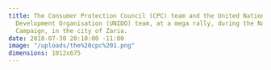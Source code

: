 ```yaml
---
title: The Consumer Protection Council (CPC) team and the United Nations Industrial
  Development Organisation (UNIDO) team, at a mega rally, during the National Quality
  Campaign, in the city of Zaria.
date: 2018-07-30 20:10:00 -11:00
image: "/uploads/the%20cpc%201.png"
dimensions: 1012x675
---
```


